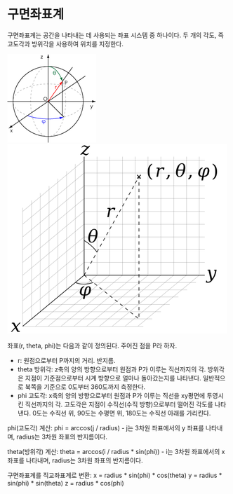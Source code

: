 # 구면좌표계
구면좌표계는 공간을 나타내는 데 사용되는 좌표 시스템 중 하나이다.
두 개의 각도, 즉 고도각과 방위각을 사용하여 위치를 지정한다.

![](spherical_coordinate.gif)
![](spherical_coordinate.png)

좌표(r, theta, phi)는 다음과 같이 정의된다. 주어진 점을 P라 하자.
- r: 원점으로부터 P까지의 거리. 반지름.
- theta 방위각: z축의 양의 방향으로부터 원점과 P가 이루는 직선까지의 각.
	방위각은 지점이 기준점으로부터 시계 방향으로 얼마나 돌아갔는지를 나타낸다.
	일반적으로 북쪽을 기준으로 0도부터 360도까지 측정한다.
- phi 고도각: x축의 양의 방향으로부터 원점과 P가 이루는 직선을 xy평면에 투영시킨 직선까지의 각.
	고도각은 지점이 수직선(수직 방향)으로부터 떨어진 각도를 나타낸다.
	0도는 수직선 위, 90도는 수평면 위, 180도는 수직선 아래를 가리킨다.

phi(고도각) 계산:
phi = arccos(j / radius)
	- j는 3차원 좌표에서의 y 좌표를 나타내며, radius는 3차원 좌표의 반지름이다.

theta(방위각) 계산:
theta = arccos(i / radius * sin(phi))
	- i는 3차원 좌표에서의 x 좌표를 나타내며, radius는 3차원 좌표의 반지름이다.


구면좌표계를 직교좌표계로 변환:
x = radius * sin(phi) * cos(theta)
y = radius * sin(phi) * sin(theta)
z = radius * cos(phi)
